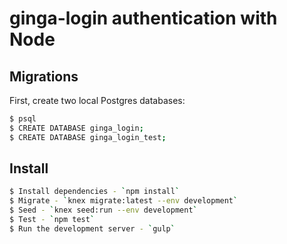 # ginga-login authentication with Node

## Migrations

First, create two local Postgres databases:
```sh
$ psql
$ CREATE DATABASE ginga_login;
$ CREATE DATABASE ginga_login_test;
```

## Install

```sh
$ Install dependencies - `npm install`
$ Migrate - `knex migrate:latest --env development`
$ Seed - `knex seed:run --env development`
$ Test - `npm test`
$ Run the development server - `gulp`
```